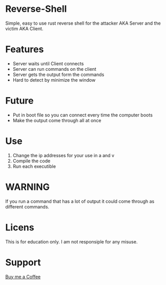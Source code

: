 # Reverse-Shell
Simple, easy to use rust reverse shell for the attacker AKA Server and the victim AKA Client.

# Features
  * Server waits until Client connects
  * Server can run commands on the client
  * Server gets the output form the commands
  * Hard to detect by minimize the window

# Future
  * Put in boot file so you can connect every time the computer boots
  * Make the output come through all at once


# Use
1. Change the ip addresses for your use in a and v
2. Compile the code
3. Run each executible

# WARNING
If you run a command that has a lot of output it could come through as different commands.

# Licens
This is for education only. I am not responsiple for any misuse.

# Support
[Buy me a Coffee](https://buymeacoffee.com/fuelmywork)
